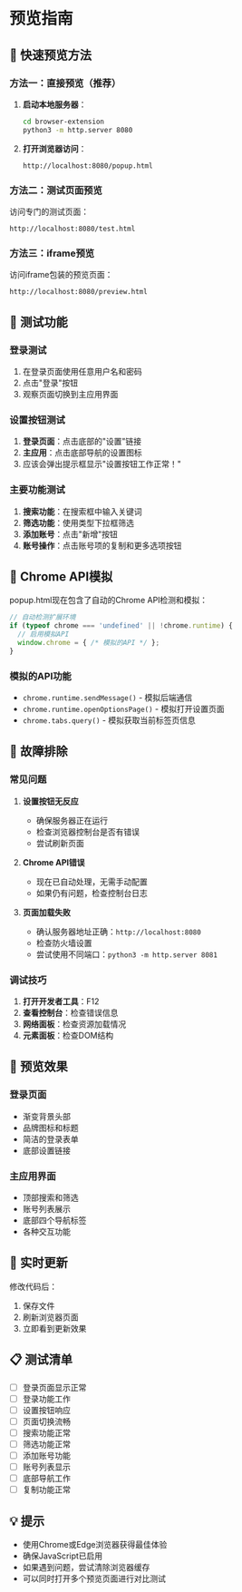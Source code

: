 # 预览指南

## 🚀 快速预览方法

### 方法一：直接预览（推荐）

1. **启动本地服务器**：
   ```bash
   cd browser-extension
   python3 -m http.server 8080
   ```

2. **打开浏览器访问**：
   ```
   http://localhost:8080/popup.html
   ```

### 方法二：测试页面预览

访问专门的测试页面：
```
http://localhost:8080/test.html
```

### 方法三：iframe预览

访问iframe包装的预览页面：
```
http://localhost:8080/preview.html
```

## 🧪 测试功能

### 登录测试
1. 在登录页面使用任意用户名和密码
2. 点击"登录"按钮
3. 观察页面切换到主应用界面

### 设置按钮测试
1. **登录页面**：点击底部的"设置"链接
2. **主应用**：点击底部导航的设置图标
3. 应该会弹出提示框显示"设置按钮工作正常！"

### 主要功能测试
1. **搜索功能**：在搜索框中输入关键词
2. **筛选功能**：使用类型下拉框筛选
3. **添加账号**：点击"新增"按钮
4. **账号操作**：点击账号项的复制和更多选项按钮

## 🔧 Chrome API模拟

popup.html现在包含了自动的Chrome API检测和模拟：

```javascript
// 自动检测扩展环境
if (typeof chrome === 'undefined' || !chrome.runtime) {
  // 启用模拟API
  window.chrome = { /* 模拟的API */ };
}
```

### 模拟的API功能
- `chrome.runtime.sendMessage()` - 模拟后端通信
- `chrome.runtime.openOptionsPage()` - 模拟打开设置页面
- `chrome.tabs.query()` - 模拟获取当前标签页信息

## 🐛 故障排除

### 常见问题

1. **设置按钮无反应**
   - 确保服务器正在运行
   - 检查浏览器控制台是否有错误
   - 尝试刷新页面

2. **Chrome API错误**
   - 现在已自动处理，无需手动配置
   - 如果仍有问题，检查控制台日志

3. **页面加载失败**
   - 确认服务器地址正确：`http://localhost:8080`
   - 检查防火墙设置
   - 尝试使用不同端口：`python3 -m http.server 8081`

### 调试技巧

1. **打开开发者工具**：F12
2. **查看控制台**：检查错误信息
3. **网络面板**：检查资源加载情况
4. **元素面板**：检查DOM结构

## 📱 预览效果

### 登录页面
- 渐变背景头部
- 品牌图标和标题
- 简洁的登录表单
- 底部设置链接

### 主应用界面
- 顶部搜索和筛选
- 账号列表展示
- 底部四个导航标签
- 各种交互功能

## 🔄 实时更新

修改代码后：
1. 保存文件
2. 刷新浏览器页面
3. 立即看到更新效果

## 📋 测试清单

- [ ] 登录页面显示正常
- [ ] 登录功能工作
- [ ] 设置按钮响应
- [ ] 页面切换流畅
- [ ] 搜索功能正常
- [ ] 筛选功能正常
- [ ] 添加账号功能
- [ ] 账号列表显示
- [ ] 底部导航工作
- [ ] 复制功能正常

## 💡 提示

- 使用Chrome或Edge浏览器获得最佳体验
- 确保JavaScript已启用
- 如果遇到问题，尝试清除浏览器缓存
- 可以同时打开多个预览页面进行对比测试
